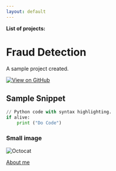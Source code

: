 ```yaml
---
layout: default
---
```


**List of projects:**

# Fraud Detection

A sample project created.

[![View on GitHub](https://img.shields.io/badge/GitHub-View_on_GitHub-blue?logo=GitHub)](https://github.com/rgurum/fraud_detection)

## Sample Snippet

```python
// Python code with syntax highlighting.
if alive:
	print ("Do Code")
```

### Small image

![Octocat](https://github.githubassets.com/images/icons/emoji/octocat.png)


[About me](./another-page.html)
